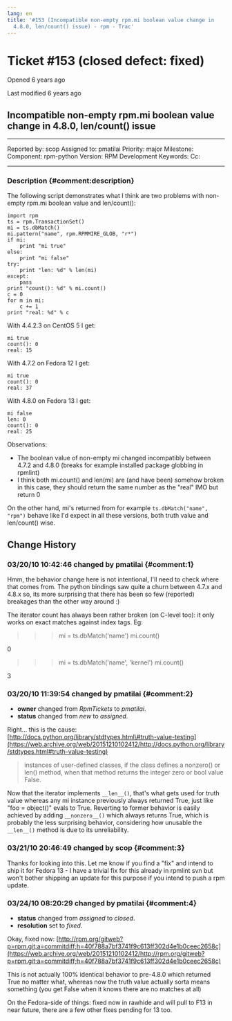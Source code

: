 ```yaml
---
lang: en
title: '#153 (Incompatible non-empty rpm.mi boolean value change in
  4.8.0, len/count() issue) - rpm - Trac'
---
```


Ticket \#153 (closed defect: fixed)
===================================

Opened 6 years ago

Last modified 6 years ago

Incompatible non-empty rpm.mi boolean value change in 4.8.0, len/count() issue
------------------------------------------------------------------------------

  -------------- ------------ -------------- -----------------
  Reported by:   scop         Assigned to:   pmatilai
  Priority:      major        Milestone:     
  Component:     rpm-python   Version:       RPM Development
  Keywords:                   Cc:            
                                             
  -------------- ------------ -------------- -----------------

### Description {#comment:description}

The following script demonstrates what I think are two problems with
non-empty rpm.mi boolean value and len/count():

    import rpm
    ts = rpm.TransactionSet()
    mi = ts.dbMatch()
    mi.pattern("name", rpm.RPMMIRE_GLOB, "r*")
    if mi:
        print "mi true"
    else:
        print "mi false"
    try:
        print "len: %d" % len(mi)
    except:
        pass
    print "count(): %d" % mi.count()
    c = 0
    for m in mi:
        c += 1
    print "real: %d" % c

With 4.4.2.3 on CentOS 5 I get:

    mi true
    count(): 0
    real: 15

With 4.7.2 on Fedora 12 I get:

    mi true
    count(): 0
    real: 37

With 4.8.0 on Fedora 13 I get:

    mi false
    len: 0
    count(): 0
    real: 25

Observations:

-   The boolean value of non-empty mi changed incompatibly between 4.7.2
    and 4.8.0 (breaks for example installed package globbing in rpmlint)
-   I think both mi.count() and len(mi) are (and have been) somehow
    broken in this case, they should return the same number as the
    \"real\" IMO but return 0

On the other hand, mi\'s returned from for example
`ts.dbMatch("name", "rpm")` behave like I\'d expect in all these
versions, both truth value and len/count() wise.

Change History
--------------

### 03/20/10 10:42:46 changed by pmatilai {#comment:1}

Hmm, the behavior change here is not intentional, I\'ll need to check
where that comes from. The python bindings saw quite a churn between
4.7.x and 4.8.x so, its more surprising that there has been so few
(reported) breakages than the other way around :)

The iterator count has always been rather broken (on C-level too): it
only works on exact matches against index tags. Eg:

> > > mi = ts.dbMatch(\'name\') mi.count()

0

> > > mi = ts.dbMatch(\'name\', \'kernel\') mi.count()

3

### 03/20/10 11:39:54 changed by pmatilai {#comment:2}

-   **owner** changed from *RpmTickets* to *pmatilai*.
-   **status** changed from *new* to *assigned*.

Right\... this is the cause:
[http://docs.python.org/library/stdtypes.html\#truth-value-testing](https://web.archive.org/web/20151210102412/http://docs.python.org/library/stdtypes.html#truth-value-testing)

> instances of user-defined classes, if the class defines a nonzero() or
> len() method, when that method returns the integer zero or bool value
> False.

Now that the iterator implements `__len__()`, that\'s what gets used for
truth value whereas any mi instance previously always returned True,
just like \"foo = object()\" evals to True. Reverting to former behavior
is easily achieved by adding `__nonzero__()` which always returns True,
which is probably the less surprising behavior, considering how unusable
the `__len__()` method is due to its unreliability.

### 03/21/10 20:46:49 changed by scop {#comment:3}

Thanks for looking into this. Let me know if you find a \"fix\" and
intend to ship it for Fedora 13 - I have a trivial fix for this already
in rpmlint svn but won\'t bother shipping an update for this purpose if
you intend to push a rpm update.

### 03/24/10 08:20:29 changed by pmatilai {#comment:4}

-   **status** changed from *assigned* to *closed*.
-   **resolution** set to *fixed*.

Okay, fixed now:
[http://rpm.org/gitweb?p=rpm.git;a=commitdiff;h=40f788a7bf3741f9c613ff302d4e1b0ceec2658c](https://web.archive.org/web/20151210102412/http://rpm.org/gitweb?p=rpm.git;a=commitdiff;h=40f788a7bf3741f9c613ff302d4e1b0ceec2658c)

This is not actually 100% identical behavior to pre-4.8.0 which returned
True no matter what, whereas now the truth value actually sorta means
something (you get False when it knows there are no matches at all)

On the Fedora-side of things: fixed now in rawhide and will pull to F13
in near future, there are a few other fixes pending for 13 too.
